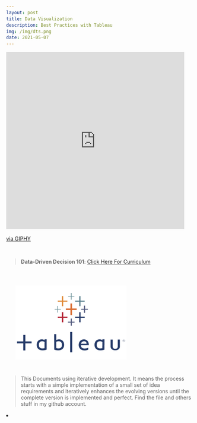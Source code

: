```yaml
---
layout: post
title: Data Visualization
description: Best Practices with Tableau
img: /img/dts.png
date: 2021-05-07
---
```



<iframe src="https://giphy.com/embed/KYh1vSXtcdl0RYgLCR" width="480" height="477" frameBorder="0" class="giphy-embed" allowFullScreen></iframe><p><a href="https://giphy.com/gifs/education-data-naep-KYh1vSXtcdl0RYgLCR">via GIPHY</a></p>

<Br>


> **Data-Driven Decision 101**: <a href="https://itsmecevi.github.io/data-visualization/">Click Here For Curriculum</a>



<Br>
  
<img class="col one right" src="/img/tableau1.png" style="padding:25px">

<Br>

> This Documents using iterative development. It means the process starts with a simple implementation of a small set of idea requirements and iteratively enhances the evolving versions until the complete version is implemented and perfect.
> Find the file and others stuff in my github account.


<li>
<a id="icon" href="https://github.com/itsmecevi" target="_blank"><i class="fa fa-github fa-fw fa-2x"></i></a>
</li>

